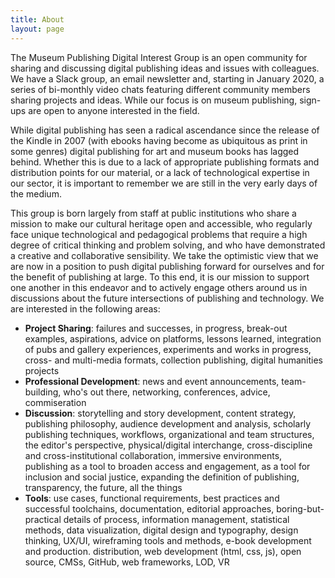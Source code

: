 ```yaml
---
title: About
layout: page
---
```


The Museum Publishing Digital Interest Group is an open community for sharing and discussing digital publishing ideas and issues with colleagues. We have a Slack group, an email newsletter and, starting in January 2020, a series of bi-monthly video chats featuring different community members sharing projects and ideas. While our focus is on museum publishing, sign-ups are open to anyone interested in the field.

While digital publishing has seen a radical ascendance since the release of the Kindle in 2007 (with ebooks having become as ubiquitous as print in some genres) digital publishing for art and museum books has lagged behind. Whether this is due to a lack of appropriate publishing formats and distribution points for our material, or a lack of technological expertise in our sector, it is important to remember we are still in the very early days of the medium.

This group is born largely from staff at public institutions who share a mission to make our cultural heritage open and accessible, who regularly face unique technological and pedagogical problems that require a high degree of critical thinking and problem solving, and who have demonstrated a creative and collaborative sensibility. We take the optimistic view that we are now in a position to push digital publishing forward for ourselves and for the benefit of publishing at large. To this end, it is our mission to support one another in this endeavor and to actively engage others around us in discussions about the future intersections of publishing and technology. We are interested in the following areas:

- **Project Sharing**: failures and successes, in progress, break-out examples, aspirations, advice on platforms, lessons learned, integration of pubs and gallery experiences, experiments and works in progress, cross- and multi-media formats, collection publishing, digital humanities projects
- **Professional Development**: news and event announcements, team-building, who's out there, networking, conferences, advice, commiseration
- **Discussion**: storytelling and story development, content strategy, publishing philosophy, audience development and analysis, scholarly publishing techniques, workflows, organizational and team structures, the editor's perspective, physical/digital interchange, cross-discipline and cross-institutional collaboration, immersive environments, publishing as a tool to broaden access and engagement, as a tool for inclusion and social justice, expanding the definition of publishing, transparency, the future, all the things
- **Tools**: use cases, functional requirements, best practices and successful toolchains, documentation, editorial approaches, boring-but-practical details of process, information management, statistical methods, data visualization, digital design and typography, design thinking, UX/UI, wireframing tools and methods, e-book development and production. distribution, web development (html, css, js), open source, CMSs, GitHub, web frameworks, LOD, VR
